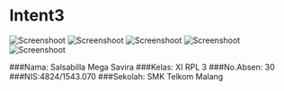 # Intent3

![Screenshoot](https://s9.postimg.org/y27v7zfob/Screenshot_2016_10_09_18_47_42.png)
![Screenshoot](https://s9.postimg.org/pxzr38t97/Screenshot_2016_10_09_18_48_07.png)
![Screenshoot](https://s9.postimg.org/uxx7b6yvv/Screenshot_2016_10_09_18_47_48.png)
![Screenshoot](https://s9.postimg.org/lrewnwtnf/Screenshot_2016_10_09_18_48_34.png)
![Screenshoot](https://s9.postimg.org/epgz1pq1n/Screenshot_2016_10_09_18_48_52.png)

###Nama: Salsabilla Mega Savira
###Kelas: XI RPL 3
###No.Absen: 30
###NIS:4824/1543.070
###Sekolah: SMK Telkom Malang

